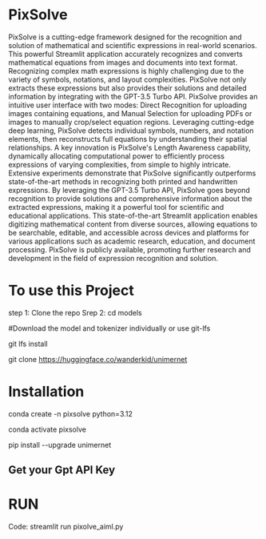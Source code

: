 # PixSolve
PixSolve is a cutting-edge framework designed for the recognition and solution of mathematical and scientific expressions in real-world scenarios. This powerful Streamlit application accurately recognizes and converts mathematical equations from images and documents into text format. Recognizing complex math expressions is highly challenging due to the variety of symbols, notations, and layout complexities. PixSolve not only extracts these expressions but also provides their solutions and detailed information by integrating with the GPT-3.5 Turbo API. PixSolve provides an intuitive user interface with two modes: Direct Recognition for uploading images containing equations, and Manual Selection for uploading PDFs or images to manually crop/select equation regions. Leveraging cutting-edge deep learning, PixSolve detects individual symbols, numbers, and notation elements, then reconstructs full equations by understanding their spatial relationships. A key innovation is PixSolve's Length Awareness capability, dynamically allocating computational power to efficiently process expressions of varying complexities, from simple to highly intricate. Extensive experiments demonstrate that PixSolve significantly outperforms state-of-the-art methods in recognizing both printed and handwritten expressions. By leveraging the GPT-3.5 Turbo API, PixSolve goes beyond recognition to provide solutions and comprehensive information about the extracted expressions, making it a powerful tool for scientific and educational applications. This state-of-the-art Streamlit application enables digitizing mathematical content from diverse sources, allowing equations to be searchable, editable, and accessible across devices and platforms for various applications such as academic research, education, and document processing. PixSolve is publicly available, promoting further research and development in the field of expression recognition and solution.

# To use this Project
step 1: Clone the repo
Srep 2: cd models

#Download the model and tokenizer individually or use git-lfs

git lfs install

git clone https://huggingface.co/wanderkid/unimernet

# Installation 
conda create -n pixsolve python=3.12

conda activate pixsolve

pip install --upgrade unimernet

## Get your Gpt API Key

# RUN
Code: streamlit run pixolve_aiml.py
